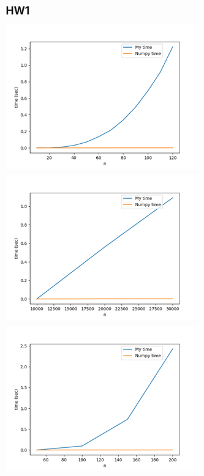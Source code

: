 # HW1


![Gauss](https://github.com/AzK-oWo/NUM/blob/master/hw1/gauss.png)


![Sweep](https://github.com/AzK-oWo/NUM/blob/master/hw1/sweep.png)


![Cholesky](https://github.com/AzK-oWo/NUM/blob/master/hw1/cholesky.png)